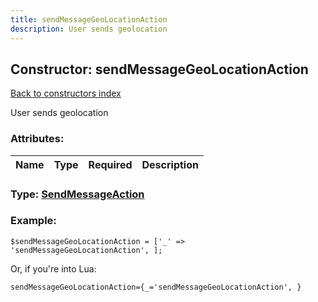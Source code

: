 ```yaml
---
title: sendMessageGeoLocationAction
description: User sends geolocation
---
```

## Constructor: sendMessageGeoLocationAction  
[Back to constructors index](index.md)



User sends geolocation

### Attributes:

| Name     |    Type       | Required | Description |
|----------|:-------------:|:--------:|------------:|



### Type: [SendMessageAction](../types/SendMessageAction.md)


### Example:

```
$sendMessageGeoLocationAction = ['_' => 'sendMessageGeoLocationAction', ];
```  

Or, if you're into Lua:  


```
sendMessageGeoLocationAction={_='sendMessageGeoLocationAction', }

```



